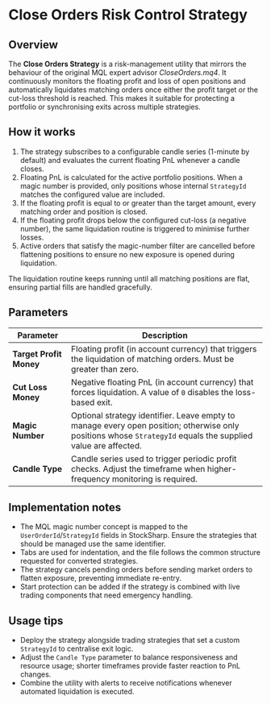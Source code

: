 # Close Orders Risk Control Strategy

## Overview
The **Close Orders Strategy** is a risk-management utility that mirrors the behaviour of the original MQL expert advisor *CloseOrders.mq4*. It continuously monitors the floating profit and loss of open positions and automatically liquidates matching orders once either the profit target or the cut-loss threshold is reached. This makes it suitable for protecting a portfolio or synchronising exits across multiple strategies.

## How it works
1. The strategy subscribes to a configurable candle series (1-minute by default) and evaluates the current floating PnL whenever a candle closes.
2. Floating PnL is calculated for the active portfolio positions. When a magic number is provided, only positions whose internal `StrategyId` matches the configured value are included.
3. If the floating profit is equal to or greater than the target amount, every matching order and position is closed.
4. If the floating profit drops below the configured cut-loss (a negative number), the same liquidation routine is triggered to minimise further losses.
5. Active orders that satisfy the magic-number filter are cancelled before flattening positions to ensure no new exposure is opened during liquidation.

The liquidation routine keeps running until all matching positions are flat, ensuring partial fills are handled gracefully.

## Parameters
| Parameter | Description |
| --- | --- |
| **Target Profit Money** | Floating profit (in account currency) that triggers the liquidation of matching orders. Must be greater than zero. |
| **Cut Loss Money** | Negative floating PnL (in account currency) that forces liquidation. A value of `0` disables the loss-based exit. |
| **Magic Number** | Optional strategy identifier. Leave empty to manage every open position; otherwise only positions whose `StrategyId` equals the supplied value are affected. |
| **Candle Type** | Candle series used to trigger periodic profit checks. Adjust the timeframe when higher-frequency monitoring is required. |

## Implementation notes
- The MQL magic number concept is mapped to the `UserOrderId`/`StrategyId` fields in StockSharp. Ensure the strategies that should be managed use the same identifier.
- Tabs are used for indentation, and the file follows the common structure requested for converted strategies.
- The strategy cancels pending orders before sending market orders to flatten exposure, preventing immediate re-entry.
- Start protection can be added if the strategy is combined with live trading components that need emergency handling.

## Usage tips
- Deploy the strategy alongside trading strategies that set a custom `StrategyId` to centralise exit logic.
- Adjust the `Candle Type` parameter to balance responsiveness and resource usage; shorter timeframes provide faster reaction to PnL changes.
- Combine the utility with alerts to receive notifications whenever automated liquidation is executed.
